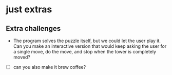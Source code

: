 # just extras

## Extra challenges

- The program solves the puzzle itself, but we could let the user play it. Can you make an interactive version that would keep asking the user for a single move, do the move, and stop when the tower is completely moved?
- [ ] can you also make it brew coffee?
